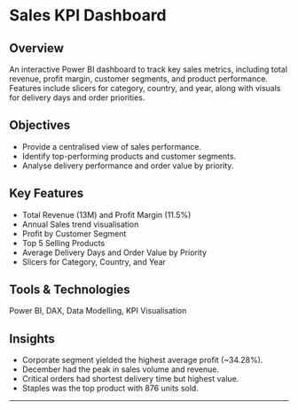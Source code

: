 # Sales KPI Dashboard

## Overview
An interactive Power BI dashboard to track key sales metrics, including total revenue, profit margin, customer segments, and product performance. Features include slicers for category, country, and year, along with visuals for delivery days and order priorities.

## Objectives
- Provide a centralised view of sales performance.
- Identify top-performing products and customer segments.
- Analyse delivery performance and order value by priority.

## Key Features
- Total Revenue (13M) and Profit Margin (11.5%)
- Annual Sales trend visualisation
- Profit by Customer Segment
- Top 5 Selling Products
- Average Delivery Days and Order Value by Priority
- Slicers for Category, Country, and Year

## Tools & Technologies
Power BI, DAX, Data Modelling, KPI Visualisation

## Insights
- Corporate segment yielded the highest average profit (~34.28%).
- December had the peak in sales volume and revenue.
- Critical orders had shortest delivery time but highest value.
- Staples was the top product with 876 units sold.

---
